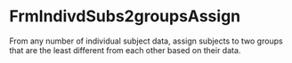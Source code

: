 # FrmIndivdSubs2groupsAssign
From any number of individual subject data, assign subjects to two groups that are the least different from each other based on their data.

